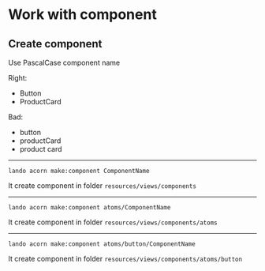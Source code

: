 # Work with component

## Create component
Use PascalCase component name

Right:
- Button
- ProductCard

Bad:
- button
- productCard
- product card
---
```
lando acorn make:component ComponentName
```
It create component in folder `resources/views/components`

---
```
lando acorn make:component atoms/ComponentName
```
It create component in folder `resources/views/components/atoms`

---
```
lando acorn make:component atoms/button/ComponentName
```
It create component in folder `resources/views/components/atoms/button`
